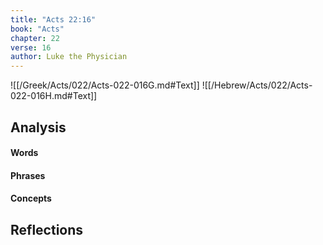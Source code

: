 ```yaml
---
title: "Acts 22:16"
book: "Acts"
chapter: 22
verse: 16
author: Luke the Physician
---
```

![[/Greek/Acts/022/Acts-022-016G.md#Text]]
![[/Hebrew/Acts/022/Acts-022-016H.md#Text]]

## Analysis

#### Words

#### Phrases

#### Concepts

## Reflections
